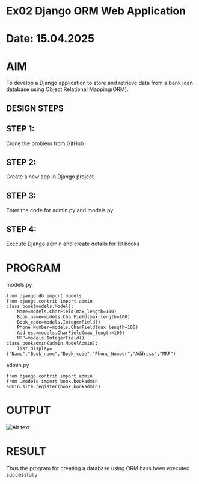 # Ex02 Django ORM Web Application
# Date: 15.04.2025
# AIM
To develop a Django application to store and retrieve data from a bank loan database using Object Relational Mapping(ORM).

## DESIGN STEPS
## STEP 1:
Clone the problem from GitHub

## STEP 2:
Create a new app in Django project

## STEP 3:
Enter the code for admin.py and models.py

## STEP 4:
Execute Django admin and create details for 10 books

# PROGRAM
models.py
```
from django.db import models
from django.contrib import admin
class book(models.Model):
    Name=models.CharField(max_length=100)
    Book_name=models.CharField(max_length=100)
    Book_code=models.IntegerField()
    Phone_Number=models.CharField(max_length=100)
    Address=models.CharField(max_length=100)
    MRP=models.IntegerField()
class bookadmin(admin.ModelAdmin):
    list_display=("Name","Book_name","Book_code","Phone_Number","Address","MRP")
```
admin.py
```
from django.contrib import admin
from .models import book,bookadmin
admin.site.register(book,bookadmin)
```
# OUTPUT
![Alt text](<../Screenshot 2025-04-15 112730.png>)
# RESULT
Thus the program for creating a database using ORM hass been executed successfully
